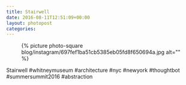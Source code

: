 ```yaml
---
title: Stairwell
date: 2016-08-11T12:51:09+00:00
layout: photopost
categories:
---
```


<figure class="photo photo--square">
  {% picture photo-square blog/instagram/697fef1ba51cb5385eb05fd8f650694a.jpg alt="" %}
</figure>

Stairwell
#whitneymuseum #architecture #nyc #newyork #thoughtbot #summersummit2016 #abstraction

